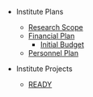 - Institute Plans
  - [Research Scope](research_scope.md)
  - [Financial Plan](financial_plan.md)
    - [Initial Budget](initial_budget.md)
  - [Personnel Plan](personnel_plan.md)

- Institute Projects
  - [READY](project_ready.md)

